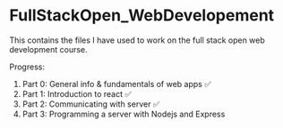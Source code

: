 # FullStackOpen_WebDevelopement

This contains the files I have used to work on the full stack open web development course.

Progress:

1) Part 0: General info & fundamentals of web apps ✅
2) Part 1: Introduction to react ✅
3) Part 2: Communicating with server ✅
4) Part 3: Programming a server with Nodejs and Express
